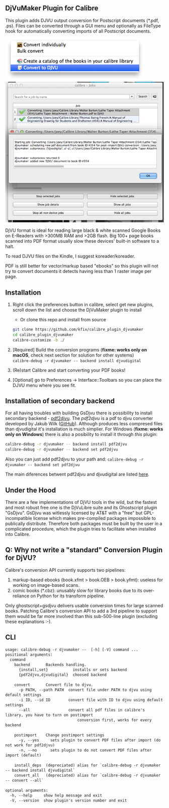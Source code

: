 DjVuMaker Plugin for Calibre
---
This plugin adds DJVU output conversion for Postscript documents (*.pdf, .ps).
Files can be converted through a GUI menu and optionally as FileType hook for automatically converting imports of all Postscript documents.

![GUI menu](/screenshot_menu.png?raw=true)
![Job log](/screenshot_job.png?raw=true)

DjVU format is ideal for reading large black & white scanned Google Books on E-Readers with >300MB RAM and >2GB flash.
Big 100+ page books scanned into PDF format usually slow these devices' built-in software to a halt.

To read DJVU files on the Kindle, I suggest koreader/koreader.

PDF is still better for vector/markup based "ebooks" so this plugin will not try to convert documents it detects having less than 1 raster image per page.

Installation
---
1. Right click the preferences button in calibre, select get new plugins, scroll down the list and choose the DjVuMaker plugin to install
   * Or clone this repo and install from source
   ```bash
   git clone https://github.com/kfix/calibre_plugin_djvumaker
   cd calibre_plugin_djvumaker
   calibre-customize -b ./
   ```
2. [Required] Build the conversion programs (**fixme: works only on macOS**, check next section for solution for other systems)\
    ```calibre-debug -r djvumaker -- backend install djvudigital```
3. (Re)start Calibre and start converting your PDF books!

4. [Optional] go to Preferences -> Interface::Toolbars so you can place the DJVU menu where you see fit.

Installation of secondary backend
---
For all having troubles with building GsDjvu there is possibility to install secondary backend - [pdf2djvu](http://jwilk.net/software/pdf2djvu).
The *pdf2djvu* is a pdf to djvu converter developed by Jakub Wilk ([GitHub](https://github.com/jwilk/pdf2djvu)).
Although produces less compresed files than djvudigital it's installation is much simplier. For Windows (**fixme: works only on Windows**) there is also a posibility to install it through *this* plugin:
```bash
calibre-debug -r djvumaker -- backend install pdf2djvu
calibre-debug -r djvumaker -- backend set pdf2djvu
```

Also you can just add pdf2djvu to your path and:
```calibre-debug -r djvumaker -- backend set pdf2djvu```

The main diferences betwent pdf2djvu and djvudigital are listed [here](https://github.com/jwilk/pdf2djvu/blob/master/doc/djvudigital.txt).

Under the Hood
---
There are a few implementations of DjVU tools in the wild, but the fastest and most robust free one is the DjVuLibre suite and its Ghostscript plugin "GsDjvu".
GsDjvu was witlessly licensed by AT&T with a "free" but GPL-incompatible license which makes pre-compiled packages impossible to publically distribute.
Therefore both packages must be built by the user in a complicated procedure, which the plugin tries to facilitate when installed into Calibre.


Q: Why not write a "standard" Conversion Plugin for DjVU?
---
Calibre's conversion API currently supports two pipelines:
1. markup-based ebooks (book.xfmt > book.OEB > book.yfmt): useless for working on image-based scans.
2. comic books (*.cbz): unusably slow for library books due to its over-reliance on Python for its transform pipeline.

Only ghostscript+gsdjvu delivers usable conversion times for large scanned books.
Patching Calibre's conversion API to add a 3rd pipeline to support them would be far more involved than this sub-500-line plugin (excluding these explanations :-).

CLI
---
```
usage: calibre-debug -r djvumaker --  [-h] [-V] command ...
positional arguments:
  command
    backend       Backends handling.
      {install,set}           installs or sets backend
      {pdf2djvu,djvudigital}  choosed backend

    convert       Convert file to djvu.
      -p PATH, --path PATH  convert file under PATH to djvu using default settings
      -i ID, --id ID        convert file with ID to djvu using default settings
      --all                 convert all pdf files in calibre's library, you have to turn on postimport
                                conversion first, works for every backend

    postimport    Change postimport settings
      -y, --yes     sets plugin to convert PDF files after import (do not work for pdf2djvu)
      -n, --no      sets plugin to do not convert PDF files after import (default)

    install_deps  (depreciated) alias for `calibre-debug -r djvumaker -- backend install djvudigital`
    convert_all   (depreciated) alias for `calibre-debug -r djvumaker -- convert --all`

optional arguments:
  -h, --help     show help message and exit
  -V, --version  show plugin's version number and exit
```
